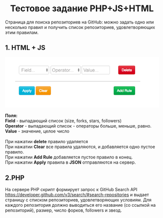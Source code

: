 <h1 align="center">Тестовое задание PHP+JS+HTML</h1>


Страница для поиска репозиториев на GitHub: можно задать одно или несколько правил и получить список репозиториев, удовлетворяющих этим правилам.



## 1. HTML + JS

<img src="image/test.png">


<b>Поля:</b></br>
<b>Field</b> - выпадающий список (size, forks, stars, followers)</br>
<b>Operator</b> - выпадающий список - операторы больше, меньше, равно.</br> 
<b>Value</b> - значение, целое число</br>
</br>
При нажатии <b>delete</b> правило удаляется </br>
При нажатии <b>Clear</b> все правила удаляются, и добавляется одно пустое правило.</br>
При нажатии <b>Add Rule</b> добавляется пустое правило в конец.</br>
При нажатии <b>Apply</b> правила в <b>JSON</b> отправляются на сервер.</br>

## 2.PHP 

На сервере PHP скрипт формирует запрос к GitHub Search API <a href="https://developer.github.com/v3/search/#search-repositories">https://developer.github.com/v3/search/#search-repositories</a> и выдает страницу с списком репозиториев, удовлетворяющих условиям. Для каждого репозитория должно выводиться его название (со ссылкой на репозиторий), размер, число форков, followers и звезд.
